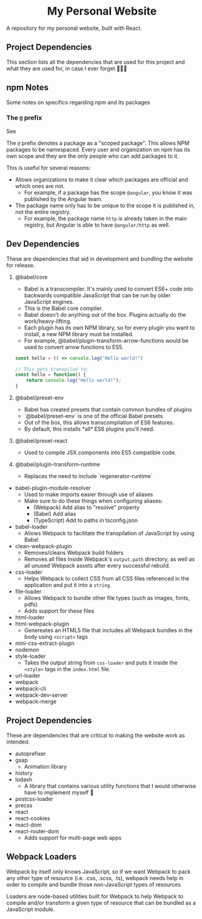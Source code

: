 <h1 style="text-align: center">My Personal Website</h1>

A repository for my personal website, built with React.

<h2>Project Dependencies</h2>

This section lists all the dependencies that are used for this project and what they are used for, in case I ever forget 🙇🏽‍♂️

## npm Notes
Some notes on specifics regarding npm and its packages

### The `@` prefix
See 

The `@` prefix denotes a package as a "scoped package". This allows NPM packages to be namespaced. Every user and organization on npm has its own scope and they are the only people who can add packages to it.

This is useful for several reasons:
- Allows organizations to make it clear which packages are official and which ones are not.
    - For example, if a package has the scope `@angular`, you know it was published by the Angular team.
- The package name only has to be unique to the scope it is published in, not the entire registry.
    - For example, the package name `http` is already taken in the main registry, but Angular is able to have `@angular/http` as well.


## Dev Dependencies
These are dependencies that aid in development and bundling the website for release.

<ol>
<li>
    <p>@babel/core</p>
    <ul>
        <li>Babel is a transcompiler. It's mainly used to convert ES6+ code into backwards compatible JavaScript that can be run by older JavaScript engines.</li>
        <li>This is the Babel core compiler.</li>
        <li>Babel doesn't do anything out of the box. Plugins actually do the work/heavy-lifting.</li>
        <li>Each plugin has its own NPM library, so for every plugin you want to install, a new NPM library must be installed.</li>
        <li>For example, @babel/plugin-transform-arrow-functions would be used to convert arrow functions to ES5.</li>
    </ul>        
</li>

```javascript
const hello = () => console.log("Hello world!")

// This gets transpiled to:
const hello = function() {
    return console.log("Hello world!");
}
```

<li>
        <p>@babel/preset-env</p>
        <ul>
            <li>Babel has created presets that contain common bundles of plugins</li>
            <li>`@babel/preset-env` is one of the official Babel presets.</li>
            <li>Out of the box, this allows transcompliation of ES6 features.</li>
            <li>By default, this installs *all* ES6 plugins you'll need.</li>
        </ul>        
</li>

<li>
        <p>@babel/preset-react</p>
        <ul>
            <li>Used to compile JSX components into ES5 compatible code.</li>
        </ul>        
</li>

<li>
        <p>@babel/plugin-transform-runtime</p>
        <ul>
            <li>Replaces the need to include `regenerator-runtime`</li>
        </ul>        
</li>
</ol>


* babel-plugin-module-resolver
    - Used to make imports easier through use of aliases
    - Make sure to do these things when configuring aliases:
        - (Webpack) Add alias to "resolve" property
        - (Babel) Add alias
        - (TypeScript) Add to paths in tsconfig.json
* babel-loader
    - Allows Webpack to facilitate the transpilation of JavaScript by using Babel
* clean-webpack-plugin
    - Removes/cleans Webpack build folders
    - Removes all files inside Webpack's `output.path` directory, as well as all unused Webpack assets after every successful rebuild.
* css-loader
    - Helps Webpack to collect CSS from all CSS files referenced in the application and put it into a `string`
* file-loader
    - Allows Webpack to bundle other file types (such as images, fonts, pdfs)
    - Adds support for these files 
* html-loader
* html-webpack-plugin
    - Genereates an HTML5 file that includes all Webpack bundles in the body using `<script>` tags
* mini-css-extract-plugin
* nodemon
* style-loader
    - Takes the output string from `css-loader` and puts it inside the `<style>` tags in the `index.html` file.
* url-loader
* webpack
* webpack-cli
* webpack-dev-server
* webpack-merge


## Project Dependencies
These are dependencies that are critical to making the website work as intended.

* autoprefixer
* gsap
    - Animation library
* history
* lodash
    - A library that contains various utility functions that I would otherwise have to implement myself 🤪
* postcss-loader
* precss
* react
* react-cookies
* react-dom
* react-router-dom
    - Adds support for multi-page web apps


## Webpack Loaders
Webpack by itself only knows JavaScript, so if we want Webpack to pack any other type of resource (i.e. .css, .scss, .ts), webpack needs help in order to compile and bundle those non-JavaScript types of resources

Loaders are node-based utilities built for Webpack to help Webpack to compile and/or transform a given type of resource that can be bundled as a JavaScript module.